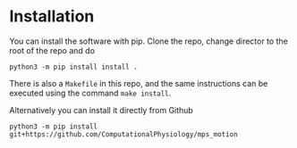 # Installation

You can install the software with pip. Clone the repo, change director to the root of the repo and do
```
python3 -m pip install install .
```
There is also a `Makefile` in this repo, and the same instructions can be executed using the command `make install`.

Alternatively you can install it directly from Github
```
python3 -m pip install git+https://github.com/ComputationalPhysiology/mps_motion
```
